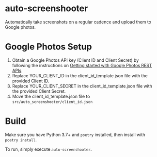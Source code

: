 auto-screenshooter
================

Automatically take screenshots on a regular cadence and upload them to Google
photos.

# Google Photos Setup

1. Obtain a Google Photos API key (Client ID and Client Secret) by following
   the instructions on [Getting started with Google Photos REST
   APIs](https://developers.google.com/photos/library/guides/get-started)
1. Replace YOUR_CLIENT_ID in the client_id_template.json file with the provided
   Client ID.
1. Replace YOUR_CLIENT_SECRET in the client_id_template.json file with the
   provided Client Secret.
1. Move the client_id_template.json file to
   `src/auto_screenshooter/client_id.json`

# Build

Make sure you have Python 3.7+ and `poetry` installed, then install with
`poetry install`.

To run, simply execute `auto-screenshooter`.
